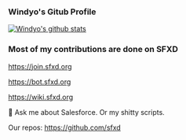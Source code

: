### Windyo's Gitub Profile
[![Windyo's github stats](https://github-readme-stats.vercel.app/api?username=Windyo&theme=radical)](https://github.com/anuraghazra/github-readme-stats)

### Most of my contributions are done on SFXD

https://join.sfxd.org

https://bot.sfxd.org

https://wiki.sfxd.org



💬 Ask me about Salesforce. Or my shitty scripts.


Our repos: https://github.com/sfxd
<!--
**Windyo/Windyo** is a ✨ _special_ ✨ repository because its `README.md` (this file) appears on your GitHub profile.

Here are some ideas to get you started:

- 🔭 I’m currently working on ...
- 🌱 I’m currently learning ...
- 👯 I’m looking to collaborate on ...
- 🤔 I’m looking for help with ...
- 💬 Ask me about ...
- 📫 How to reach me: ...
- 😄 Pronouns: ...
- ⚡ Fun fact: ...
-->
